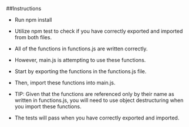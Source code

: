 ##Instructions

- Run npm install
- Utilize npm test to check if you have correctly exported and imported from both files.

- All of the functions in functions.js are written correctly.
- However, main.js is attempting to use these functions.
- Start by exporting the functions in the functions.js file.
- Then, import these functions into main.js.
- TIP: Given that the functions are referenced only by their name as written in functions.js, you will need to use object destructuring when you import these functions.
- The tests will pass when you have correctly exported and imported.

